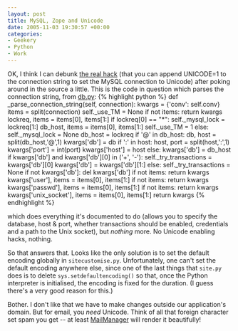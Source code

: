 ```yaml
---
layout: post
title: MySQL, Zope and Unicode
date: 2005-11-03 19:30:57 +00:00
categories:
- Geekery
- Python
- Work
---
```

OK, I think I can debunk [the real hack](http://mail.zope.org/pipermail/zope-db/2005-March/003990.html) (that you can append UNICODE=1 to the connection string to set the MySQL connection to Unicode) after poking around in the source a little.  This is the code in question which parses the connection string, from [db.py](http://cvs.sourceforge.net/viewcvs.py/mysql-python/ZMySQLDA/lib/python/Products/ZMySQLDA/db.py?rev=1.21&view=auto):
{% highlight python %}
  def _parse_connection_string(self, connection):
        kwargs = {'conv': self.conv}
        items = split(connection)
        self._use_TM = None
        if not items: return kwargs
        lockreq, items = items[0], items[1:]
        if lockreq[0] == "*":
            self._mysql_lock = lockreq[1:]
            db_host, items = items[0], items[1:]
            self._use_TM = 1
        else:
            self._mysql_lock = None
            db_host = lockreq
        if '@' in db_host:
            db, host = split(db_host,'@',1)
            kwargs['db'] = db
            if ':' in host:
                host, port = split(host,':',1)
                kwargs['port'] = int(port)
            kwargs['host'] = host
        else:
            kwargs['db'] = db_host
        if kwargs['db'] and kwargs['db'][0] in ('+', '-'):
            self._try_transactions = kwargs['db'][0]
            kwargs['db'] = kwargs['db'][1:]
        else:
            self._try_transactions = None
        if not kwargs['db']:
            del kwargs['db']
        if not items: return kwargs
        kwargs['user'], items = items[0], items[1:]
        if not items: return kwargs
        kwargs['passwd'], items = items[0], items[1:]
        if not items: return kwargs
        kwargs['unix_socket'], items = items[0], items[1:]
        return kwargs
{% endhighlight %}

which does everything it's documented to do (allows you to specify the database, host &amp; port, whether transactions should be enabled, credentials and a path to the Unix socket), but <em>nothing</em> more.  No Unicode enabling hacks, nothing.

So that answers that.  Looks like the only solution is to set the default encoding globally in <code>sitecustomise.py</code>.  Unfortunately, one can't set the default encoding anywhere else, since one of the last things that <code>site.py</code> does is to delete <code>sys.setdefaultencoding()</code> so that, once the Python interpreter is initialised, the encoding is fixed for the duration.  (I guess there's a very good reason for this.)

Bother.  I don't like that we have to make changes outside our application's domain.  But for email, you <em>need</em> Unicode.  Think of all that foreign character set spam you get -- at least [MailManager](http://www.logicalware.com/) will render it beautifully!
